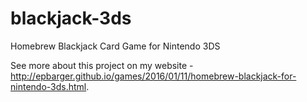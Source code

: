 # blackjack-3ds
Homebrew Blackjack Card Game for Nintendo 3DS

See more about this project on my website - http://epbarger.github.io/games/2016/01/11/homebrew-blackjack-for-nintendo-3ds.html.
